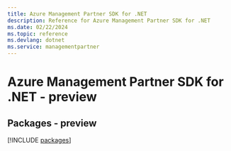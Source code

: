 ```yaml
---
title: Azure Management Partner SDK for .NET
description: Reference for Azure Management Partner SDK for .NET
ms.date: 02/22/2024
ms.topic: reference
ms.devlang: dotnet
ms.service: managementpartner
---
```

# Azure Management Partner SDK for .NET - preview
## Packages - preview
[!INCLUDE [packages](management-partner-index.md)]